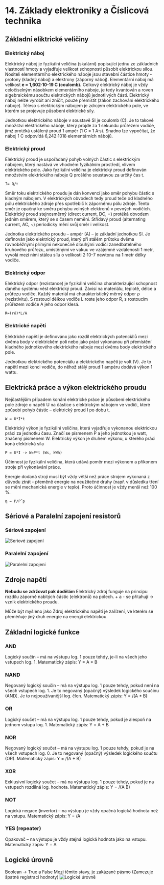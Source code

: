 # 14. Základy elektroniky a Číslicová technika

## Základní eliktrické veličiny

### Elektrický náboj
	
Elektrický náboj je fyzikální veličina (skalární) popisující jednu ze 
základních vlastností hmoty a vyjadřuje velikost schopnosti působit 
elektrickou silou. Nositeli elementárního elektrického náboje jsou 
stavební částice hmoty - protony (kladný náboj) 
a elektrony (záporný náboj). Elementární náboj má velikost 
**e = 1,602·10-19 C (coulomb).** 
Celkový elektrický náboj je vždy celočíselným násobkem elementárního 
náboje, je tedy kvantován a roven algebraickému součtu elektrických 
nábojů jednotlivých částí. Elektrický náboj nelze vyrobit ani zničit, 
pouze přemístit (zákon zachování elektrického náboje). 
Těleso s elektrickým nábojem je zdrojem elektrického pole, 
ve kterém se projevuje působení elektrické síly. 

Jednotkou elektrického náboje v soustavě SI je coulomb (C). 
Je to takové množství elektrického náboje, který projde za 1 sekundu 
průřezem vodiče, jímž protéká ustálený proud 1 ampér (1 C = 1 A·s). 
Snadno lze vypočítat, že náboj 1 C odpovídá 6,242·1018 elementárních nábojů.

### Elektrický proud

Elektrický proud je uspořádaný pohyb volných částic s elektrickým nábojem, 
který nastává ve vhodném fyzikálním prostředí, vlivem elektrického pole. 
Jako fyzikální veličina je elektrický proud definován množstvím 
elektrického náboje Q prošlého soustavou za určitý čas t.
```
I= Q/t
```
Směr toku elektrického proudu je dán konvencí jako směr pohybu částic s kladným 
nábojem. V elektrických obvodech tedy proud teče od kladného pólu 
elektrického zdroje přes spotřebič k zápornému pólu zdroje. Tento směr je opačný 
ke směru pohybu volných elektronů v pevných vodičích. Elektrický proud 
stejnosměrný (direct current, DC, =) protéká obvodem jedním směrem, 
který se s časem nemění. Střídavý proud (alternating current, AC, ~) periodicky mění svůj 
směr i velikost.

Jednotka elektrického proudu – ampér (A) – je základní jednotkou SI. 
Je definován jako elektrický proud, který při stálém průtoku dvěma rovnoběžnými přímými 
nekonečně dlouhými vodiči zanedbatelného kruhového průřezu, umístěnými ve vakuu ve 
vzájemné vzdálenosti 1 metr, vyvolá mezi nimi stálou sílu o velikosti 2·10–7 newtonu 
na 1 metr délky vodiče.

### Elektrický odpor 
Elektrický odpor (rezistance) je fyzikální veličina charakterizující schopnost daného systému vést elektrický proud. Závisí na materiálu, teplotě, délce a průřezu vodiče. Každý materiál má charakteristický měrný odpor ρ (rezistivitu). 
S rostoucí délkou vodiče L roste jeho odpor R, s rostoucím průřezem vodiče A jeho odpor klesá.
```
R=(ró)*L/A
```

### Elektrické napětí

Elektrické napětí je definováno jako rozdíl elektrických potenciálů mezi dvěma body v elektrickém poli nebo jako 
práci vykonanou při přemístění kladného jednotkového elektrického náboje 
mezi dvěma body elektrického pole.

Jednotkou elektrického potenciálu a elektrického napětí je volt (V). 
Je to napětí mezi konci vodiče, do něhož stálý proud 1 ampéru 
dodává výkon 1 wattu.

## Elektrická práce a výkon elektrického proudu
Nejčastějším případem konání elektrické práce je působení elektrického pole 
zdroje o napětí U na částice s elektrickým nábojem ve vodiči, 
které způsobí pohyb částic – elektrický proud I po dobu t.

```
W = U*I*t
```

Elektrický výkon je fyzikální veličina, která vyjadřuje vykonanou elektrickou práci za jednotku času. 
Značí se písmenem P a jeho jednotkou je watt, značený písmenem W. 
Elektrický výkon je druhem výkonu, u kterého práci koná elektrická síla

```
P = U*I -> W=P*t (Ws, kWh)
```

Účinnost je fyzikální veličina, která udává poměr mezi výkonem a příkonem stroje při vykonávání práce.

Energie dodaná stroji musí být vždy větší než práce strojem vykonaná z důvodu ztrát - přeměně energie na 
neužitečné druhy (např. v důsledku tření se mění mechanická energie v teplo). 
Proto účinnost je vždy menší než 100 %.

```
η = P/P˘p
```

## Sériové a Paralelní zapojení resistorů 
### Sériové zapojení
![Seriové zapojení](images/zapojeni_serie.png)

### Paralelní zapojení
![Paralelní zapojení](images/zapojeni_paralel.png)

## Zdroje napětí
**Nebudu se zdržovat pak dodělám**
Elektrický zdroj funguje na principu rozdílu záporně nabitých částic
(elektronů) na pólech. + a - se přitahují -> vznik elektrického proudu.

Může být myšleno jako Zdroj elektrického napětí je zařízení, 
ve kterém se přeměňuje jiný druh energie na energii elektrickou.

## Základní logické funkce

### AND
Logický součin – má na výstupu log. 1 pouze tehdy, je-li na všech jeho vstupech log. 1.
Matematický zápis: Y = A * B

### NAND
Negovaný logický součin – má na výstupu log. 1 pouze tehdy, 
pokud není na všech vstupech log. 1. Je to negovaný (opačný) 
výsledek logického součinu (AND). Je to nejpoužívanější log. člen.
Matematický zápis: Y = /(A * B)

### OR
Logický součet – má na výstupu log. 1 pouze tehdy, 
pokud je alespoň na jednom vstupu log. 1.
Matematický zápis: Y = A + B

### NOR
Negovaný logický součet – má na výstupu log. 1 pouze tehdy, 
pokud je na všech vstupech log. 0. Je to negovaný (opačný) 
výsledek logického součtu (OR).
Matematický zápis: Y = /(A + B)

### XOR
Exklusivní logický součet – má na výstupu log. 1 pouze tehdy, 
pokud je na vstupech rozdílná log. hodnota.
Matematický zápis: Y = /(A B)

### NOT 
Logická negace (invertor) – na výstupu je vždy opačná logická 
hodnota než na vstupu.
Matematický zápis: Y = /A

### YES (repeater)
Opakovač – na výstupu je vždy stejná logická hodnota jako na vstupu.
Matematický zápis: Y = A

## Logické úrovně

Boolean -> True a False
Mezi těmito stavy, je zakázané pásmo (Zamezuje špatné registraci hodnoty)
![Logické úrovně](images/logicke.jpg)



